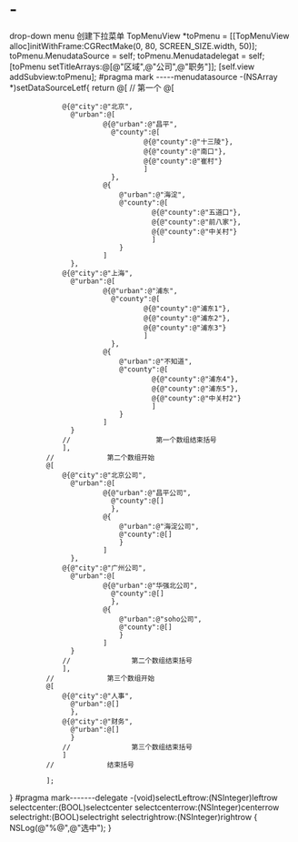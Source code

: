 # -
drop-down menu
创建下拉菜单
  TopMenuView *toPmenu = [[TopMenuView alloc]initWithFrame:CGRectMake(0, 80, SCREEN_SIZE.width, 50)];
    toPmenu.MenudataSource = self;
    toPmenu.Menudatadelegat = self;
    [toPmenu setTitleArrays:@[@"区域",@"公司",@"职务"]];
    [self.view addSubview:toPmenu];
    #pragma mark -----menudatasource
-(NSArray *)setDataSourceLetf{
    return @[
             //             第一个
             @[
                 
                 @{@"city":@"北京",
                   @"urban":@[
                           @{@"urban":@"昌平",
                             @"county":@[
                                     @{@"county":@"十三陵"},
                                     @{@"county":@"南口"},
                                     @{@"county":@"崔村"}
                                     ]
                             },
                           @{
                               @"urban":@"海淀",
                               @"county":@[
                                       @{@"county":@"五道口"},
                                       @{@"county":@"前八家"},
                                       @{@"county":@"中关村"}
                                       ]
                               }
                           ]
                   },
                 @{@"city":@"上海",
                   @"urban":@[
                           @{@"urban":@"浦东",
                             @"county":@[
                                     @{@"county":@"浦东1"},
                                     @{@"county":@"浦东2"},
                                     @{@"county":@"浦东3"}
                                     ]
                             },
                           @{
                               @"urban":@"不知道",
                               @"county":@[
                                       @{@"county":@"浦东4"},
                                       @{@"county":@"浦东5"},
                                       @{@"county":@"中关村2"}
                                       ]
                               }
                           ]
                   }
                 //                     第一个数组结束括号
                 ],
             //             第二个数组开始
             @[
                 @{@"city":@"北京公司",
                   @"urban":@[
                           @{@"urban":@"昌平公司",
                             @"county":@[]
                             },
                           @{
                               @"urban":@"海淀公司",
                               @"county":@[]
                               }
                           ]
                   },
                 @{@"city":@"广州公司",
                   @"urban":@[
                           @{@"urban":@"华强北公司",
                             @"county":@[]
                             },
                           @{
                               @"urban":@"soho公司",
                               @"county":@[]
                               }
                           ]
                   }
                 //               第二个数组结束括号
                 ],
             //             第三个数组开始
             @[
                 @{@"city":@"人事",
                   @"urban":@[]
                   },
                 @{@"city":@"财务",
                   @"urban":@[]
                   }
                 //               第三个数组结束括号
                 ]
             //             结束括号
             
             ];
}
#pragma mark-------delegate
-(void)selectLeftrow:(NSInteger)leftrow selectcenter:(BOOL)selectcenter selectcenterrow:(NSInteger)centerrow selectright:(BOOL)selectright selectrightrow:(NSInteger)rightrow
{
    NSLog(@"%@",@"选中");
}
